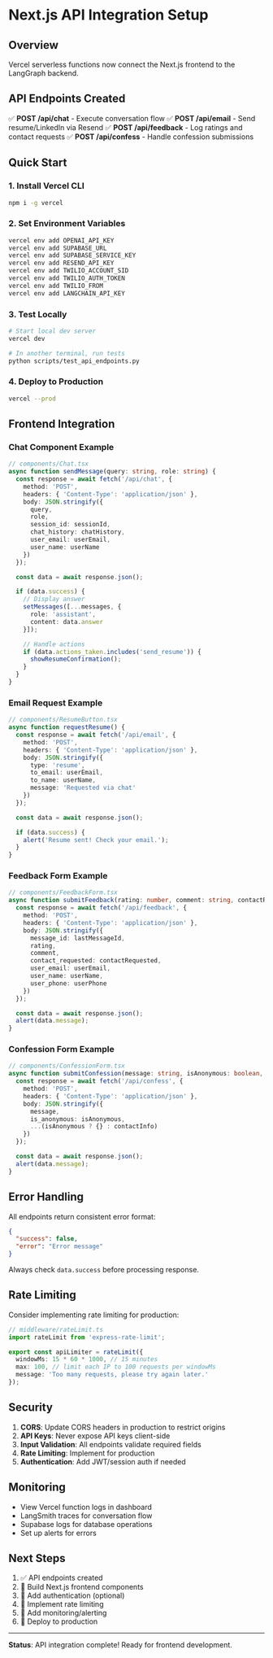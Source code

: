 # Next.js API Integration Setup

## Overview
Vercel serverless functions now connect the Next.js frontend to the LangGraph backend.

## API Endpoints Created

✅ **POST /api/chat** - Execute conversation flow
✅ **POST /api/email** - Send resume/LinkedIn via Resend
✅ **POST /api/feedback** - Log ratings and contact requests
✅ **POST /api/confess** - Handle confession submissions

## Quick Start

### 1. Install Vercel CLI
```bash
npm i -g vercel
```

### 2. Set Environment Variables
```bash
vercel env add OPENAI_API_KEY
vercel env add SUPABASE_URL
vercel env add SUPABASE_SERVICE_KEY
vercel env add RESEND_API_KEY
vercel env add TWILIO_ACCOUNT_SID
vercel env add TWILIO_AUTH_TOKEN
vercel env add TWILIO_FROM
vercel env add LANGCHAIN_API_KEY
```

### 3. Test Locally
```bash
# Start local dev server
vercel dev

# In another terminal, run tests
python scripts/test_api_endpoints.py
```

### 4. Deploy to Production
```bash
vercel --prod
```

## Frontend Integration

### Chat Component Example
```typescript
// components/Chat.tsx
async function sendMessage(query: string, role: string) {
  const response = await fetch('/api/chat', {
    method: 'POST',
    headers: { 'Content-Type': 'application/json' },
    body: JSON.stringify({
      query,
      role,
      session_id: sessionId,
      chat_history: chatHistory,
      user_email: userEmail,
      user_name: userName
    })
  });

  const data = await response.json();

  if (data.success) {
    // Display answer
    setMessages([...messages, {
      role: 'assistant',
      content: data.answer
    }]);

    // Handle actions
    if (data.actions_taken.includes('send_resume')) {
      showResumeConfirmation();
    }
  }
}
```

### Email Request Example
```typescript
// components/ResumeButton.tsx
async function requestResume() {
  const response = await fetch('/api/email', {
    method: 'POST',
    headers: { 'Content-Type': 'application/json' },
    body: JSON.stringify({
      type: 'resume',
      to_email: userEmail,
      to_name: userName,
      message: 'Requested via chat'
    })
  });

  const data = await response.json();

  if (data.success) {
    alert('Resume sent! Check your email.');
  }
}
```

### Feedback Form Example
```typescript
// components/FeedbackForm.tsx
async function submitFeedback(rating: number, comment: string, contactRequested: boolean) {
  const response = await fetch('/api/feedback', {
    method: 'POST',
    headers: { 'Content-Type': 'application/json' },
    body: JSON.stringify({
      message_id: lastMessageId,
      rating,
      comment,
      contact_requested: contactRequested,
      user_email: userEmail,
      user_name: userName,
      user_phone: userPhone
    })
  });

  const data = await response.json();
  alert(data.message);
}
```

### Confession Form Example
```typescript
// components/ConfessionForm.tsx
async function submitConfession(message: string, isAnonymous: boolean, contactInfo?: any) {
  const response = await fetch('/api/confess', {
    method: 'POST',
    headers: { 'Content-Type': 'application/json' },
    body: JSON.stringify({
      message,
      is_anonymous: isAnonymous,
      ...(isAnonymous ? {} : contactInfo)
    })
  });

  const data = await response.json();
  alert(data.message);
}
```

## Error Handling

All endpoints return consistent error format:
```json
{
  "success": false,
  "error": "Error message"
}
```

Always check `data.success` before processing response.

## Rate Limiting

Consider implementing rate limiting for production:

```typescript
// middleware/rateLimit.ts
import rateLimit from 'express-rate-limit';

export const apiLimiter = rateLimit({
  windowMs: 15 * 60 * 1000, // 15 minutes
  max: 100, // limit each IP to 100 requests per windowMs
  message: 'Too many requests, please try again later.'
});
```

## Security

1. **CORS**: Update CORS headers in production to restrict origins
2. **API Keys**: Never expose API keys client-side
3. **Input Validation**: All endpoints validate required fields
4. **Rate Limiting**: Implement for production
5. **Authentication**: Add JWT/session auth if needed

## Monitoring

- View Vercel function logs in dashboard
- LangSmith traces for conversation flow
- Supabase logs for database operations
- Set up alerts for errors

## Next Steps

1. ✅ API endpoints created
2. 🔲 Build Next.js frontend components
3. 🔲 Add authentication (optional)
4. 🔲 Implement rate limiting
5. 🔲 Add monitoring/alerting
6. 🔲 Deploy to production

---

**Status**: API integration complete! Ready for frontend development.

